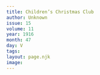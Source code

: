 ```yaml
---
title: Children’s Christmas Club
author: Unknown
issue: 15
volume: 11
year: 1916
month: 47
day: V
tags:
layout: page.njk
image:
---
```


